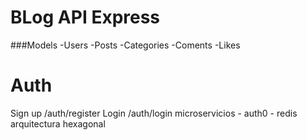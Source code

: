 # BLog API Express

###Models
-Users
-Posts
-Categories
-Coments
-Likes

# Auth
Sign up /auth/register
Login /auth/login
microservicios - auth0 - redis arquitectura hexagonal